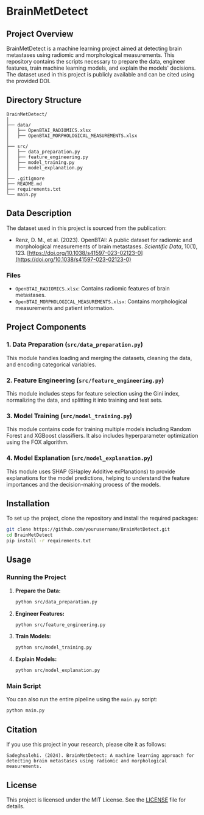 # BrainMetDetect

## Project Overview

BrainMetDetect is a machine learning project aimed at detecting brain metastases using radiomic and morphological measurements. This repository contains the scripts necessary to prepare the data, engineer features, train machine learning models, and explain the models' decisions. The dataset used in this project is publicly available and can be cited using the provided DOI.

## Directory Structure

```
BrainMetDetect/
│
├── data/
│   ├── OpenBTAI_RADIOMICS.xlsx
│   ├── OpenBTAI_MORPHOLOGICAL_MEASUREMENTS.xlsx
│
├── src/
│   ├── data_preparation.py
│   ├── feature_engineering.py
│   ├── model_training.py
│   ├── model_explanation.py
│
├── .gitignore
├── README.md
├── requirements.txt
└── main.py
```

## Data Description

The dataset used in this project is sourced from the publication:

- Renz, D. M., et al. (2023). OpenBTAI: A public dataset for radiomic and morphological measurements of brain metastases. *Scientific Data*, 10(1), 123. [https://doi.org/10.1038/s41597-023-02123-0](https://doi.org/10.1038/s41597-023-02123-0)

### Files

- `OpenBTAI_RADIOMICS.xlsx`: Contains radiomic features of brain metastases.
- `OpenBTAI_MORPHOLOGICAL_MEASUREMENTS.xlsx`: Contains morphological measurements and patient information.

## Project Components

### 1. Data Preparation (`src/data_preparation.py`)

This module handles loading and merging the datasets, cleaning the data, and encoding categorical variables.

### 2. Feature Engineering (`src/feature_engineering.py`)

This module includes steps for feature selection using the Gini index, normalizing the data, and splitting it into training and test sets.

### 3. Model Training (`src/model_training.py`)

This module contains code for training multiple models including Random Forest and XGBoost classifiers. It also includes hyperparameter optimization using the FOX algorithm.

### 4. Model Explanation (`src/model_explanation.py`)

This module uses SHAP (SHapley Additive exPlanations) to provide explanations for the model predictions, helping to understand the feature importances and the decision-making process of the models.

## Installation

To set up the project, clone the repository and install the required packages:

```bash
git clone https://github.com/yourusername/BrainMetDetect.git
cd BrainMetDetect
pip install -r requirements.txt
```

## Usage

### Running the Project

1. **Prepare the Data:**

   ```bash
   python src/data_preparation.py
   ```

2. **Engineer Features:**

   ```bash
   python src/feature_engineering.py
   ```

3. **Train Models:**

   ```bash
   python src/model_training.py
   ```

4. **Explain Models:**

   ```bash
   python src/model_explanation.py
   ```

### Main Script

You can also run the entire pipeline using the `main.py` script:

```bash
python main.py
```

## Citation

If you use this project in your research, please cite it as follows:

```
Sadeghsalehi. (2024). BrainMetDetect: A machine learning approach for detecting brain metastases using radiomic and morphological measurements.
```

## License

This project is licensed under the MIT License. See the [LICENSE](LICENSE) file for details.
